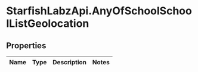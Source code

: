 # StarfishLabzApi.AnyOfSchoolSchoolListGeolocation

## Properties
Name | Type | Description | Notes
------------ | ------------- | ------------- | -------------
